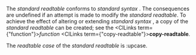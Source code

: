 



The *standard readtable* conforms to *standard syntax* . The consequences are undefined if an attempt is made to modify the *standard readtable*. To achieve the effect of altering or extending *standard syntax* , a copy of the *standard readtable* can be created; see the <ClLinks  term={"function"}><i>function</i></ClLinks> <ClLinks  term={"copy-readtable"}><b>copy-readtable</b></ClLinks>. 



The *readtable case* of the *standard readtable* is :upcase.  







